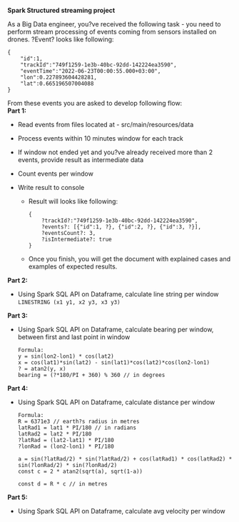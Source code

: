**Spark Structured streaming project**

As a Big Data engineer, you?ve received the following task - you need to perform stream processing of events coming from sensors installed on drones. ?Event? looks like following:

```
{
    "id":1,
    "trackId":"749f1259-1e3b-40bc-92dd-142224ea3590",
    "eventTime":"2022-06-23T00:00:55.000+03:00",
    "lon":0.227893604428281,
    "lat":0.665196507004088
}
```

From these events you are asked to develop following flow:\
**Part 1:**
* Read events from files located at - src/main/resources/data
* Process events within 10 minutes window for each track
* If window not ended yet and you?ve already received more than 2 events, provide result as intermediate data
* Count events per window
* Write result to console

    * Result will looks like following:
        ```
        {
            ?trackId?:"749f1259-1e3b-40bc-92dd-142224ea3590",
            ?events?: [{"id":1, ?}, {"id":2, ?}, {"id":3, ?}],
            ?eventsCount?: 3,
            ?isIntermediate?: true
        }
        ```
    * Once you finish, you will get the document with explained cases and examples of expected results.



**Part 2:**
* Using Spark SQL API on Dataframe, calculate line string per window\
```LINESTRING (x1 y1, x2 y3, x3 y3)```
    
**Part 3:**
* Using Spark SQL API on Dataframe, calculate bearing per window, between first and last point in window
    ```
    Formula:
    y = sin(lon2-lon1) * cos(lat2)
    x = cos(lat1)*sin(lat2) - sin(lat1)*cos(lat2)*cos(lon2-lon1)
    ? = atan2(y, x)
    bearing = (?*180/PI + 360) % 360 // in degrees
    ```

**Part 4:**
* Using Spark SQL API on Dataframe, calculate distance per window
    ```
    Formula:
    R = 6371e3 // earth?s radius in metres
    latRad1 = lat1 * PI/180 // in radians
    latRad2 = lat2 * PI/180
    ?latRad = (lat2-lat1) * PI/180
    ?lonRad = (lon2-lon1) * PI/180
    
    a = sin(?latRad/2) * sin(?latRad/2) + cos(latRad1) * cos(latRad2) * sin(?lonRad/2) * sin(?lonRad/2)
    const c = 2 * atan2(sqrt(a), sqrt(1-a))
    
    const d = R * c // in metres
    ```

**Part 5:**
* Using Spark SQL API on Dataframe, calculate avg velocity per window

